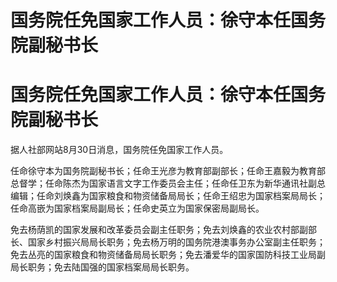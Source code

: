 # 国务院任免国家工作人员：徐守本任国务院副秘书长

# 国务院任免国家工作人员：徐守本任国务院副秘书长

据人社部网站8月30日消息，国务院任免国家工作人员。

任命徐守本为国务院副秘书长；任命王光彦为教育部副部长；任命王嘉毅为教育部总督学；任命陈杰为国家语言文字工作委员会主任；任命任卫东为新华通讯社副总编辑；任命刘焕鑫为国家粮食和物资储备局局长；任命王绍忠为国家档案局局长；任命高嵌为国家档案局副局长；任命史英立为国家保密局副局长。

免去杨荫凯的国家发展和改革委员会副主任职务；免去刘焕鑫的农业农村部副部长、国家乡村振兴局局长职务；免去杨万明的国务院港澳事务办公室副主任职务；免去丛亮的国家粮食和物资储备局局长职务；免去潘爱华的国家国防科技工业局副局长职务；免去陆国强的国家档案局局长职务。

